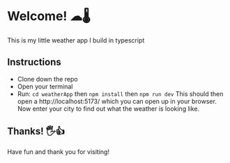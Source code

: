 # Welcome! ☁🌡

This is my little weather app I build in typescript

## Instructions 
- Clone down the repo
- Open your terminal
- Run: <code>cd weatherApp</code> then <code>npm install</code> then <code>npm run dev</code>
This should then open a http://localhost:5173/ which you can open up in your browser.
Now enter your city to find out what the weather is looking like.

## Thanks! 🖐👍
Have fun and thank you for visiting! 
